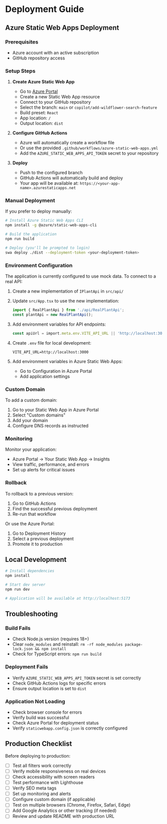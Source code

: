 # Deployment Guide

## Azure Static Web Apps Deployment

### Prerequisites
- Azure account with an active subscription
- GitHub repository access

### Setup Steps

1. **Create Azure Static Web App**
   - Go to [Azure Portal](https://portal.azure.com)
   - Create a new Static Web App resource
   - Connect to your GitHub repository
   - Select the branch: `main` or `copilot/add-wildflower-search-feature`
   - Build preset: `React`
   - App location: `/`
   - Output location: `dist`

2. **Configure GitHub Actions**
   - Azure will automatically create a workflow file
   - Or use the provided `.github/workflows/azure-static-web-apps.yml`
   - Add the `AZURE_STATIC_WEB_APPS_API_TOKEN` secret to your repository

3. **Deploy**
   - Push to the configured branch
   - GitHub Actions will automatically build and deploy
   - Your app will be available at: `https://<your-app-name>.azurestaticapps.net`

### Manual Deployment

If you prefer to deploy manually:

```bash
# Install Azure Static Web Apps CLI
npm install -g @azure/static-web-apps-cli

# Build the application
npm run build

# Deploy (you'll be prompted to login)
swa deploy ./dist --deployment-token <your-deployment-token>
```

### Environment Configuration

The application is currently configured to use mock data. To connect to a real API:

1. Create a new implementation of `IPlantApi` in `src/api/`
2. Update `src/App.tsx` to use the new implementation:
   ```typescript
   import { RealPlantApi } from './api/RealPlantApi';
   const plantApi = new RealPlantApi();
   ```

3. Add environment variables for API endpoints:
   ```typescript
   const apiUrl = import.meta.env.VITE_API_URL || 'http://localhost:3000';
   ```

4. Create `.env` file for local development:
   ```
   VITE_API_URL=http://localhost:3000
   ```

5. Add environment variables in Azure Static Web Apps:
   - Go to Configuration in Azure Portal
   - Add application settings

### Custom Domain

To add a custom domain:

1. Go to your Static Web App in Azure Portal
2. Select "Custom domains"
3. Add your domain
4. Configure DNS records as instructed

### Monitoring

Monitor your application:
- Azure Portal → Your Static Web App → Insights
- View traffic, performance, and errors
- Set up alerts for critical issues

### Rollback

To rollback to a previous version:
1. Go to GitHub Actions
2. Find the successful previous deployment
3. Re-run that workflow

Or use the Azure Portal:
1. Go to Deployment History
2. Select a previous deployment
3. Promote it to production

## Local Development

```bash
# Install dependencies
npm install

# Start dev server
npm run dev

# Application will be available at http://localhost:5173
```

## Troubleshooting

### Build Fails
- Check Node.js version (requires 18+)
- Clear `node_modules` and reinstall: `rm -rf node_modules package-lock.json && npm install`
- Check for TypeScript errors: `npm run build`

### Deployment Fails
- Verify `AZURE_STATIC_WEB_APPS_API_TOKEN` secret is set correctly
- Check GitHub Actions logs for specific errors
- Ensure output location is set to `dist`

### Application Not Loading
- Check browser console for errors
- Verify build was successful
- Check Azure Portal for deployment status
- Verify `staticwebapp.config.json` is correctly configured

## Production Checklist

Before deploying to production:

- [ ] Test all filters work correctly
- [ ] Verify mobile responsiveness on real devices
- [ ] Check accessibility with screen readers
- [ ] Test performance with Lighthouse
- [ ] Verify SEO meta tags
- [ ] Set up monitoring and alerts
- [ ] Configure custom domain (if applicable)
- [ ] Test on multiple browsers (Chrome, Firefox, Safari, Edge)
- [ ] Add Google Analytics or other tracking (if needed)
- [ ] Review and update README with production URL
